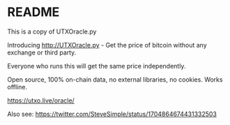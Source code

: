 # README

This is a copy of UTXOracle.py

Introducing http://UTXOracle.py - Get the price of bitcoin without any exchange or third party. 

Everyone who runs this will get the same price independently.

Open source, 100% on-chain data, no external libraries, no cookies. Works offline. 

https://utxo.live/oracle/


Also see: https://twitter.com/SteveSimple/status/1704864674431332503

